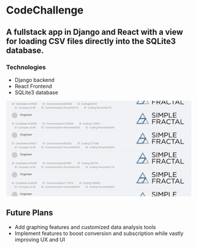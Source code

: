# CodeChallenge
 
 ##  A fullstack app in Django and React with a view for loading CSV files directly into the SQLite3 database. 
  
### Technologies 
 * Django backend 
 * React Frontend
 * SQLite3 database

![Screen](https://github.com/SammoMichael/CodeChallenge/blob/master/Screen%20Shot%202561-12-21%20at%209.53.20%20AM.png)

## Future Plans 
* Add graphing features and customized data analysis tools
* Implement features to boost conversion and subscription while vastly improving UX and UI 
